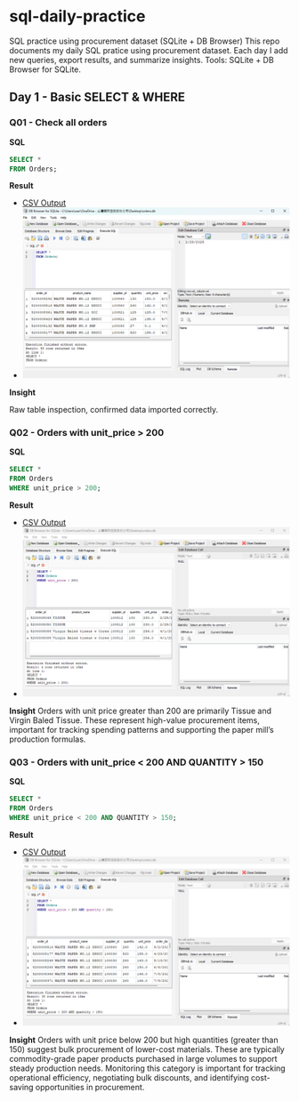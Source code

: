 # sql-daily-practice
SQL practice using procurement dataset (SQLite + DB Browser)
This repo documents my daily SQL pratice using procurement dataset.
Each day I add new queries, export results, and summarize insights.
Tools: SQLite + DB Browser for SQLite.

## Day 1 - Basic SELECT & WHERE

### Q01 - Check all orders
**SQL**
```sql
SELECT *
FROM Orders;
```
**Result**
- [CSV Output](outputs/result01.csv)
- ![Screenshot](screenshots/SQL01.png)

**Insight**

Raw table inspection, confirmed data imported correctly.


### Q02 - Orders with unit_price > 200
**SQL**
```sql
SELECT *
FROM Orders
WHERE unit_price > 200;
```
**Result**
- [CSV Output](outputs/result02.csv)
- ![Screenshot](screenshots/SQL02.png)

**Insight**
Orders with unit price greater than 200 are primarily Tissue and Virgin Baled Tissue. These represent high-value procurement items, important for tracking spending patterns and supporting the paper mill’s production formulas.


### Q03 - Orders with unit_price < 200 AND QUANTITY > 150
**SQL**
```sql
SELECT *
FROM Orders
WHERE unit_price < 200 AND QUANTITY > 150;
```
**Result**
- [CSV Output](outputs/result03.csv)
- ![Screenshot](screenshots/SQL03.png)

**Insight**
Orders with unit price below 200 but high quantities (greater than 150) suggest bulk procurement of lower-cost materials. These are typically commodity-grade paper products purchased in large volumes to support steady production needs. Monitoring this category is important for tracking operational efficiency, negotiating bulk discounts, and identifying cost-saving opportunities in procurement.
